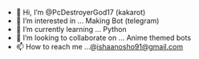 - 👋 Hi, I’m @PcDestroyerGod17 (kakarot)
- 👀 I’m interested in ... Making Bot (telegram)
- 🌱 I’m currently learning ... Python
- 💞️ I’m looking to collaborate on ... Anime themed bots 
- 📫 How to reach me ...@ishaanosho91@gmail.com

<!---
PcDestroyerGod17/PcDestroyerGod17 is a ✨ special ✨ repository because its `README.md` (this file) appears on your GitHub profile.
You can click the Preview link to take a look at your changes.
--->
